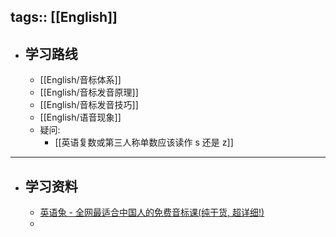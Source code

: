 tags:: [[English]]
---

- ## 学习路线
	- [[English/音标体系]]
	- [[English/音标发音原理]]
	- [[English/音标发音技巧]]
	- [[English/语音现象]]
	- 疑问:
		- [[英语复数或第三人称单数应该读作 s 还是 z]]
- ---
- ## 学习资料
	- [英语兔 - 全网最适合中国人的免费音标课(纯干货, 超详细!)](https://www.bilibili.com/video/BV1iV411z7Nj?p=1&vd_source=f1fbb083ddef12dcff3388779faac201)
	-